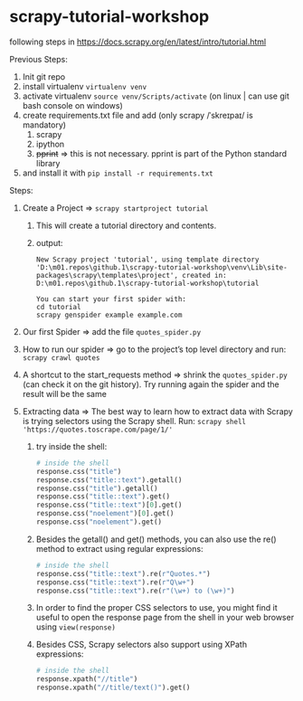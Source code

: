 # scrapy-tutorial-workshop

following steps in <https://docs.scrapy.org/en/latest/intro/tutorial.html>

Previous Steps:

1. Init git repo
1. install virtualenv `virtualenv venv`
1. activate virtualenv `source venv/Scripts/activate` (on linux | can use git bash console on windows)
1. create requirements.txt file and add (only scrapy /ˈskreɪpaɪ/ is mandatory)
    1. scrapy
    1. ipython
    1. ~~pprint~~ => this is not necessary. pprint is part of the Python standard library
1. and install it with `pip install -r requirements.txt`

Steps:

1. Create a Project => `scrapy startproject tutorial`
    1. This will create a tutorial directory and contents.
    1. output:

        ```text
        New Scrapy project 'tutorial', using template directory 'D:\m01.repos\github.1\scrapy-tutorial-workshop\venv\Lib\site-packages\scrapy\templates\project', created in:
        D:\m01.repos\github.1\scrapy-tutorial-workshop\tutorial

        You can start your first spider with:
        cd tutorial
        scrapy genspider example example.com
        ```

1. Our first Spider => add the file `quotes_spider.py`
1. How to run our spider => go to the project’s top level directory and run: `scrapy crawl quotes`
1. A shortcut to the start_requests method => shrink the `quotes_spider.py` (can check it on the git history). Try running again the spider and the result will be the same
1. Extracting data => The best way to learn how to extract data with Scrapy is trying selectors using the Scrapy shell. Run: `scrapy shell 'https://quotes.toscrape.com/page/1/'`
    1. try inside the shell:

        ```python
        # inside the shell
        response.css("title")
        response.css("title::text").getall()
        response.css("title").getall()
        response.css("title::text").get()
        response.css("title::text")[0].get()
        response.css("noelement")[0].get()
        response.css("noelement").get()
        ```

    2. Besides the getall() and get() methods, you can also use the re() method to extract using regular expressions:

        ```python
        # inside the shell
        response.css("title::text").re(r"Quotes.*")
        response.css("title::text").re(r"Q\w+")
        response.css("title::text").re(r"(\w+) to (\w+)")
        ```

    3. In order to find the proper CSS selectors to use, you might find it useful to open the response page from the shell in your web browser using `view(response)`
    4. Besides CSS, Scrapy selectors also support using XPath expressions:

        ```python
        # inside the shell
        response.xpath("//title")
        response.xpath("//title/text()").get()

        ```

